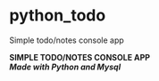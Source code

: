# python_todo
Simple todo/notes console app 

<b>SIMPLE TODO/NOTES CONSOLE APP <br>
<i>Made with Python and Mysql 
